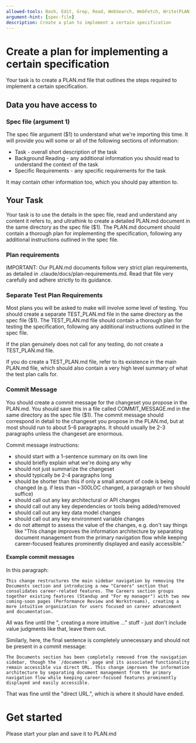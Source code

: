 ```yaml
---
allowed-tools: Bash, Edit, Grep, Read, WebSearch, WebFetch, Write(PLAN.md)
argument-hint: [spec-file]
description: Create a plan to implement a certain specification
---
```


# Create a plan for implementing a certain specification

Your task is to create a PLAN.md file that outlines the steps required to implement a certain specification.

## Data you have access to

### Spec file (argument 1)

The spec file argument ($1) to understand what we're importing this time. It will provide you will some or all of the following sections of information:

- Task - overall short description of the task
- Background Reading - any additional information you should read to understand the context of the task
- Specific Requirements - any specific requirements for the task

It may contain other information too, which you should pay attention to.

## Your Task

Your task is to use the details in the spec file, read and understand any content it refers to, and ultrathink to create a detailed PLAN.md document in the same directory as the spec file ($1). The PLAN.md document should contain a thorough plan for implementing the specification, following any additional instructions outlined in the spec file.

### Plan requirements

IMPORTANT: Our PLAN.md documents follow very strict plan requirements, as detailed in .claude/docs/plan-requirements.md. Read that file very carefully and adhere strictly to its guidance.

### Separate Test Plan Requirements

Most plans you will be asked to make will involve some level of testing. You should create a separate TEST_PLAN.md file in the same directory as the spec file ($1). The TEST_PLAN.md file should contain a thorough plan for testing the specification, following any additional instructions outlined in the spec file.

If the plan genuinely does not call for any testing, do not create a TEST_PLAN.md file.

If you do create a TEST_PLAN.md file, refer to its existence in the main PLAN.md file, which should also contain a very high level summary of what the test plan calls for.

### Commit Message

You should create a commit message for the changeset you propose in the PLAN.md. You should save this in a file called COMMIT_MESSAGE.md in the same directory as the spec file ($1). The commit message should correspond in detail to the changeset you propose in the PLAN.md, but at most should run to about 5-6 paragraphs. It should usually be 2-3 paragraphs unless the changeset are enormous.

Commit message instructions:

- should start with a 1-sentence summary on its own line
- should briefly explain what we're doing any why
- should not just summarize the changeset
- should typically be 2-4 paragraphs long
- should be shorter than this if only a small amount of code is being changed (e.g. if less than ~300LOC changed, a paragraph or two should suffice)
- should call out any key architectural or API changes
- should call out any key dependencies or tools being added/removed
- should call out any key data model changes
- should call out any key environment variable changes
- do not attempt to assess the value of the changes, e.g. don't say things like "This change improves the information architecture by separating document management from the primary navigation flow while keeping career-focused features prominently displayed and easily accessible."

#### Example commit messages

In this paragraph:

```
This change restructures the main sidebar navigation by removing the Documents section and introducing a new "Careers" section that consolidates career-related features. The Careers section groups together existing features (Standup and "For my manager") with two new coming-soon pages (Performance Review and Workstreams), creating a more intuitive organization for users focused on career advancement and documentation.
```

All was fine until the ", creating a more intuitive ..." stuff - just don't include value judgments like that, leave them out.

Similarly, here, the final sentence is completely unnecessary and should not be present in a commit message:

```
The Documents section has been completely removed from the navigation sidebar, though the `/documents` page and its associated functionality remain accessible via direct URL. This change improves the information architecture by separating document management from the primary navigation flow while keeping career-focused features prominently displayed and easily accessible.
```

That was fine until the "direct URL.", which is where it should have ended.

# Get started

Please start your plan and save it to PLAN.md
